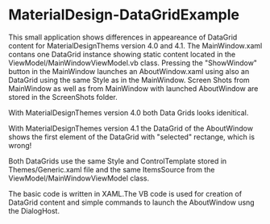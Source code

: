 # MaterialDesign-DataGridExample
This small application shows differences in appeareance of DataGrid content for MaterialDesignThems version 4.0 and 4.1.
The MainWindow.xaml contans one DataGrid instance showing static content located in the ViewModel/MainWindowViewModel.vb class. Pressing the "ShowWindow" button in the MainWindow 
launches an AboutWindow.xaml using also an DataGrid using the same Style as in the MainWindow. Screen Shots from MainWindow as well as from MainWindow with launched AboutWindow 
are stored in the ScreenShots folder.

With MaterialDesignThemes version 4.0 both Data Grids looks idenitical.

With MaterialDesignThemes version 4.1 the DataGrid of the AboutWindow shows the first element of the DataGrid with "selected" rectange, which is wrong!

Both DataGrids use the same Style and ControlTemplate stored in Themes/Generic.xaml file and the same ItemsSource from the ViewModel/MainWindowViewModel class.

The basic code is written in XAML.The VB code is used for creation of DataGrid content and simple commands to launch the AboutWindow usng the DialogHost.

